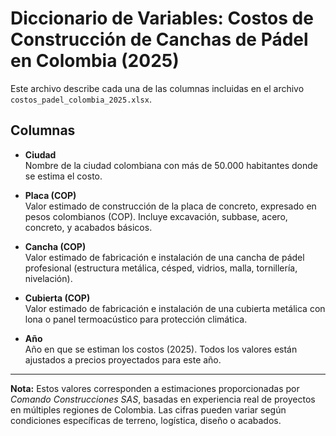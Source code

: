 
# Diccionario de Variables: Costos de Construcción de Canchas de Pádel en Colombia (2025)

Este archivo describe cada una de las columnas incluidas en el archivo `costos_padel_colombia_2025.xlsx`.

## Columnas

- **Ciudad**  
  Nombre de la ciudad colombiana con más de 50.000 habitantes donde se estima el costo.

- **Placa (COP)**  
  Valor estimado de construcción de la placa de concreto, expresado en pesos colombianos (COP). Incluye excavación, subbase, acero, concreto, y acabados básicos.

- **Cancha (COP)**  
  Valor estimado de fabricación e instalación de una cancha de pádel profesional (estructura metálica, césped, vidrios, malla, tornillería, nivelación).

- **Cubierta (COP)**  
  Valor estimado de fabricación e instalación de una cubierta metálica con lona o panel termoacústico para protección climática.

- **Año**  
  Año en que se estiman los costos (2025). Todos los valores están ajustados a precios proyectados para este año.

---

**Nota:** Estos valores corresponden a estimaciones proporcionadas por *Comando Construcciones SAS*, basadas en experiencia real de proyectos en múltiples regiones de Colombia. Las cifras pueden variar según condiciones específicas de terreno, logística, diseño o acabados.

